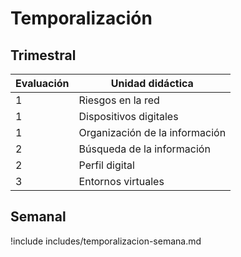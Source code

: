# Temporalización

## Trimestral 

| Evaluación | Unidad didáctica                    |
|------------|-------------------------------------|
| 1          | Riesgos en la red                   |
| 1          | Dispositivos digitales              |
| 1          | Organización de la información      |
| 2          | Búsqueda de la información          |
| 2          | Perfil digital                      |
| 3          | Entornos virtuales                  |

## Semanal

!include includes/temporalizacion-semana.md
